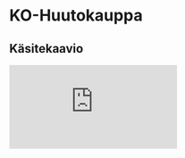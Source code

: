 # KO-Huutokauppa

## Käsitekaavio

![](https://github.com/ktojala/KO-Huutokauppa/blob/master/documentation/kasitekaavio.pdf)

